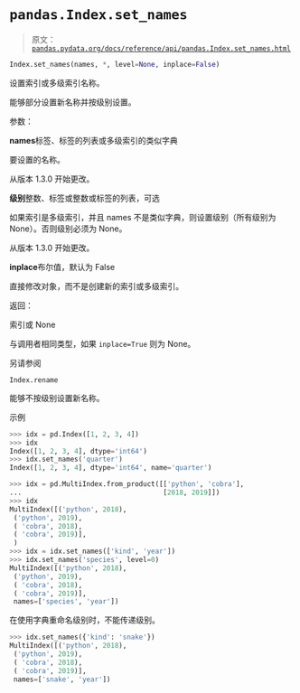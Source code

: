 # `pandas.Index.set_names`

> 原文：[`pandas.pydata.org/docs/reference/api/pandas.Index.set_names.html`](https://pandas.pydata.org/docs/reference/api/pandas.Index.set_names.html)

```py
Index.set_names(names, *, level=None, inplace=False)
```

设置索引或多级索引名称。

能够部分设置新名称并按级别设置。

参数：

**names**标签、标签的列表或多级索引的类似字典

要设置的名称。

从版本 1.3.0 开始更改。

**级别**整数、标签或整数或标签的列表，可选

如果索引是多级索引，并且 names 不是类似字典，则设置级别（所有级别为 None）。否则级别必须为 None。

从版本 1.3.0 开始更改。

**inplace**布尔值，默认为 False

直接修改对象，而不是创建新的索引或多级索引。

返回：

索引或 None

与调用者相同类型，如果 `inplace=True` 则为 None。

另请参阅

`Index.rename`

能够不按级别设置新名称。

示例

```py
>>> idx = pd.Index([1, 2, 3, 4])
>>> idx
Index([1, 2, 3, 4], dtype='int64')
>>> idx.set_names('quarter')
Index([1, 2, 3, 4], dtype='int64', name='quarter') 
```

```py
>>> idx = pd.MultiIndex.from_product([['python', 'cobra'],
...                                   [2018, 2019]])
>>> idx
MultiIndex([('python', 2018),
 ('python', 2019),
 ( 'cobra', 2018),
 ( 'cobra', 2019)],
 )
>>> idx = idx.set_names(['kind', 'year'])
>>> idx.set_names('species', level=0)
MultiIndex([('python', 2018),
 ('python', 2019),
 ( 'cobra', 2018),
 ( 'cobra', 2019)],
 names=['species', 'year']) 
```

在使用字典重命名级别时，不能传递级别。

```py
>>> idx.set_names({'kind': 'snake'})
MultiIndex([('python', 2018),
 ('python', 2019),
 ( 'cobra', 2018),
 ( 'cobra', 2019)],
 names=['snake', 'year']) 
```
